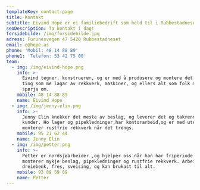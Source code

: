 ```yaml
---
templateKey: contact-page
title: Kontakt
subtitle: Eivind Hope er ei familiebedrift som held til i Rubbestadneset på Bømlo.
seoDescription: Ta kontakt i dag!
forsidebilde: /img/forsidebilde.jpg
adress: Furunesvegen 47 5420 Rubbestadneset
email: e@hope.as
phone: 'Mobil: 48 14 88 89'
phone1: 'Telefon: 53 42 75 00'
team:
  - img: /img/eivind-hope.png
    info: >-
      Eivind tegner, konstruerer, og er med å produsere og montere det meste av
      ting som me lagar av rekkverk, maskiner, og ellers alt som folk måtte
      spørja om.
    mobile: 48 14 88 89
    name: Eivind Hope
  - img: /img/jenny-elin.png
    info: >-
      Jenny Elin knekker det meste av beslag, og leverer det og takrenner til
      kunder. Ho lager og pipekledninger,har kontorarbeid,og er med ute og
      monterer rustfrie rekkverk når det trengs.
    mobile: 95 21 62 44
    name: Jenny Elin
  - img: /img/petter.png
    info: >-
      Petter er nordsjøarbeider ,og hjelper oss når han har friperiode. Han
      monterer mykje beslag, pipekledninger og rustfrie rekkverk. Arbeider med
      dreiebenk, fres, sveising, og kan brukast til alt.
    mobile: 93 89 59 89
    name: Petter
---
```


